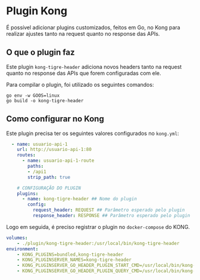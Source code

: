 # Plugin Kong

É possível adicionar plugins customizados, feitos em Go, no Kong para realizar ajustes tanto na request quanto no response das APIs.

## O que o plugin faz

Este plugin `kong-tigre-header` adiciona novos headers tanto na request quanto no response das APIs que forem configuradas com ele.

Para compilar o plugin, foi utilizado os seguintes comandos:

```shell
go env -w GOOS=linux
go build -o kong-tigre-header
```

## Como configurar no Kong

Este plugin precisa ter os seguintes valores configurados no `kong.yml`:

```yaml
  - name: usuario-api-1
    url: http://usuario-api-1:80
    routes:
      - name: usuario-api-1-route
        paths:
        - /api1
        strip_path: true

    # CONFIGURAÇÃO DO PLUGIN
    plugins:
      - name: kong-tigre-header ## Nome do plugin
        config:
          request_header: REQUEST ## Parâmetro esperado pelo plugin
          response_header: RESPONSE ## Parâmetro esperado pelo plugin
```

Logo em seguida, é preciso registrar o plugin no `docker-compose` do KONG.

```yaml
volumes:
    - ./plugin/kong-tigre-header:/usr/local/bin/kong-tigre-header
environment:
    - KONG_PLUGINS=bundled,kong-tigre-header
    - KONG_PLUGINSERVER_NAMES=kong-tigre-header
    - KONG_PLUGINSERVER_GO_HEADER_PLUGIN_START_CMD=/usr/local/bin/kong-tigre-header -dump
    - KONG_PLUGINSERVER_GO_HEADER_PLUGIN_QUERY_CMD=/usr/local/bin/kong-tigre-header -dump
```